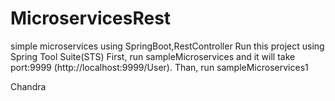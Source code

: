 # MicroservicesRest
simple microservices using SpringBoot,RestController
Run this project using Spring Tool Suite(STS) 
First, run sampleMicroservices and it will take port:9999 (http://localhost:9999/User). 
Than, run sampleMicroservices1 

Chandra
